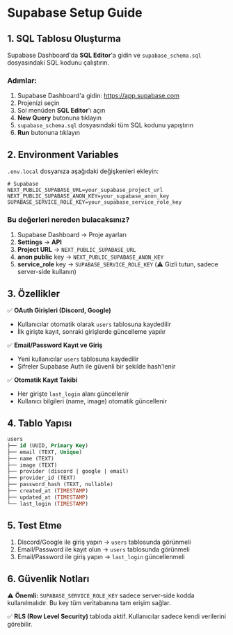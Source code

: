# Supabase Setup Guide

## 1. SQL Tablosu Oluşturma

Supabase Dashboard'da **SQL Editor**'a gidin ve `supabase_schema.sql` dosyasındaki SQL kodunu çalıştırın.

### Adımlar:
1. Supabase Dashboard'a gidin: https://app.supabase.com
2. Projenizi seçin
3. Sol menüden **SQL Editor**'ı açın
4. **New Query** butonuna tıklayın
5. `supabase_schema.sql` dosyasındaki tüm SQL kodunu yapıştırın
6. **Run** butonuna tıklayın

## 2. Environment Variables

`.env.local` dosyanıza aşağıdaki değişkenleri ekleyin:

```env
# Supabase
NEXT_PUBLIC_SUPABASE_URL=your_supabase_project_url
NEXT_PUBLIC_SUPABASE_ANON_KEY=your_supabase_anon_key
SUPABASE_SERVICE_ROLE_KEY=your_supabase_service_role_key
```

### Bu değerleri nereden bulacaksınız?
1. Supabase Dashboard → Proje ayarları
2. **Settings** → **API**
3. **Project URL** → `NEXT_PUBLIC_SUPABASE_URL`
4. **anon public** key → `NEXT_PUBLIC_SUPABASE_ANON_KEY`
5. **service_role** key → `SUPABASE_SERVICE_ROLE_KEY` (⚠️ Gizli tutun, sadece server-side kullanın)

## 3. Özellikler

✅ **OAuth Girişleri (Discord, Google)**
- Kullanıcılar otomatik olarak `users` tablosuna kaydedilir
- İlk girişte kayıt, sonraki girişlerde güncelleme yapılır

✅ **Email/Password Kayıt ve Giriş**
- Yeni kullanıcılar `users` tablosuna kaydedilir
- Şifreler Supabase Auth ile güvenli bir şekilde hash'lenir

✅ **Otomatik Kayıt Takibi**
- Her girişte `last_login` alanı güncellenir
- Kullanıcı bilgileri (name, image) otomatik güncellenir

## 4. Tablo Yapısı

```sql
users
├── id (UUID, Primary Key)
├── email (TEXT, Unique)
├── name (TEXT)
├── image (TEXT)
├── provider (discord | google | email)
├── provider_id (TEXT)
├── password_hash (TEXT, nullable)
├── created_at (TIMESTAMP)
├── updated_at (TIMESTAMP)
└── last_login (TIMESTAMP)
```

## 5. Test Etme

1. Discord/Google ile giriş yapın → `users` tablosunda görünmeli
2. Email/Password ile kayıt olun → `users` tablosunda görünmeli
3. Email/Password ile giriş yapın → `last_login` güncellenmeli

## 6. Güvenlik Notları

⚠️ **Önemli:** `SUPABASE_SERVICE_ROLE_KEY` sadece server-side kodda kullanılmalıdır. Bu key tüm veritabanına tam erişim sağlar.

✅ **RLS (Row Level Security)** tabloda aktif. Kullanıcılar sadece kendi verilerini görebilir.

